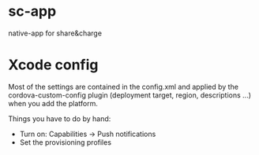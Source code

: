 # sc-app
native-app for share&amp;charge


Xcode config
============
Most of the settings are contained in the config.xml and applied by the
 cordova-custom-config plugin (deployment target, region, descriptions ...)
 when you add the platform.
 
Things you have to do by hand:
* Turn on: Capabilities -> Push notifications
* Set the provisioning profiles